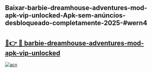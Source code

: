## Baixar-barbie-dreamhouse-adventures-mod-apk-vip-unlocked-Apk-sem-anúncios-desbloqueado-completamente-2025-#wern4

# <h2><a href="https://ainizakaria.my?title=barbie-dreamhouse-adventures-mod-apk-vip-unlocked&ref=22M">🔗👉 🔴 barbie-dreamhouse-adventures-mod-apk-vip-unlocked</a></h2>

[![acn](https://github.com/user-attachments/assets/0f9c940e-d8b0-45ae-aac7-cd30a18b3e1c)](https://ainizakaria.my?title=barbie-dreamhouse-adventures-mod-apk-vip-unlocked&ref=22M)

